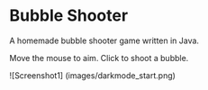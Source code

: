 # Bubble Shooter

A homemade bubble shooter game written in Java.

Move the mouse to aim.  Click to shoot a bubble.

![Screenshot1] (images/darkmode_start.png)
